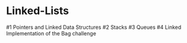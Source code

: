 # Linked-Lists
#1 Pointers and Linked Data Structures   #2 Stacks   #3 Queues   #4 Linked Implementation of the Bag challenge
